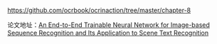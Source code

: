 https://github.com/ocrbook/ocrinaction/tree/master/chapter-8

论文地址：[An End-to-End Trainable Neural Network for Image-based Sequence
Recognition and Its Application to Scene Text Recognition](https://arxiv.org/pdf/1507.05717.pdf)
